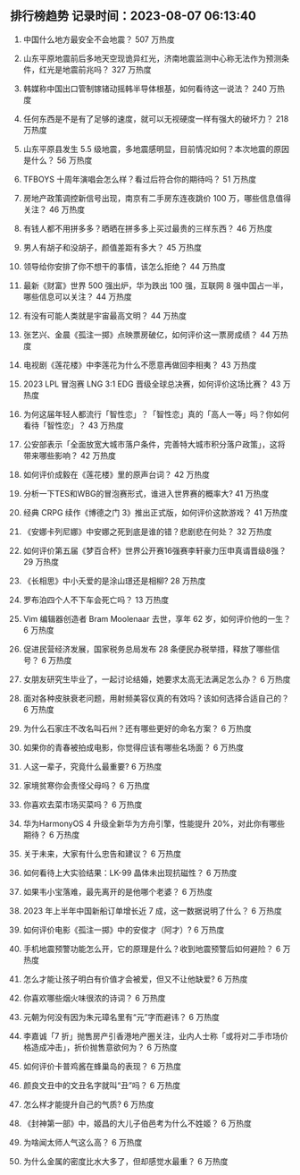 
## 排行榜趋势 记录时间：2023-08-07 06:13:40
  
  1. 中国什么地方最安全不会地震？ 507 万热度
    
  2. 山东平原地震前后多地天空现诡异红光，济南地震监测中心称无法作为预测条件，红光是地震前兆吗？ 327 万热度
    
  3. 韩媒称中国出口管制镓锗动摇韩半导体根基，如何看待这一说法？ 240 万热度
    
  4. 任何东西是不是有了足够的速度，就可以无视硬度一样有强大的破坏力？ 218 万热度
    
  5. 山东平原县发生 5.5 级地震，多地震感明显，目前情况如何？本次地震的原因是什么？ 56 万热度
    
  6. TFBOYS 十周年演唱会怎么样？看过后符合你的期待吗？ 51 万热度
    
  7. 房地产政策调控新信号出现，南京有二手房东连夜跳价 100 万，哪些信息值得关注？ 46 万热度
    
  8. 有钱人都不用拼多多？晒晒在拼多多上买过最贵的三样东西？ 46 万热度
    
  9. 男人有胡子和没胡子，颜值差距有多大？ 45 万热度
    
  10. 领导给你安排了你不想干的事情，该怎么拒绝？ 44 万热度
    
  11. 最新《财富》世界 500 强出炉，华为跌出 100 强，互联网 8 强中国占一半，哪些信息可以关注？ 44 万热度
    
  12. 有没有可能人类就是宇宙最高文明？ 44 万热度
    
  13. 张艺兴、金晨《孤注一掷》点映票房破亿，如何评价这一票房成绩？ 44 万热度
    
  14. 电视剧《莲花楼》中李莲花为什么不愿意再做回李相夷？ 43 万热度
    
  15. 2023 LPL 冒泡赛 LNG 3:1 EDG 晋级全球总决赛，如何评价这场比赛？ 43 万热度
    
  16. 为何这届年轻人都流行「智性恋」？「智性恋」真的「高人一等」吗？你如何看待「智性恋」？ 43 万热度
    
  17. 公安部表示「全面放宽大城市落户条件，完善特大城市积分落户政策」，这将带来哪些影响？ 42 万热度
    
  18. 如何评价成毅在《莲花楼》里的原声台词？ 42 万热度
    
  19. 分析一下TES和WBG的冒泡赛形式，谁进入世界赛的概率大? 41 万热度
    
  20. 经典 CRPG 续作《博德之门 3》推出正式版，如何评价这款游戏？ 41 万热度
    
  21. 《安娜卡列尼娜》中安娜之死到底是谁的错？悲剧悲在何处？ 32 万热度
    
  22. 如何评价第五届《梦百合杯》世界公开赛16强赛李轩豪力压申真谞晋级8强？ 29 万热度
    
  23. 《长相思》中小夭爱的是涂山璟还是相柳? 28 万热度
    
  24. 罗布泊四个人不下车会死亡吗？ 13 万热度
    
  25. Vim 编辑器创造者 Bram Moolenaar 去世，享年 62 岁，如何评价他的一生？ 6 万热度
    
  26. 促进民营经济发展，国家税务总局发布 28 条便民办税举措，释放了哪些信号？ 6 万热度
    
  27. 女朋友研究生毕业了，一起讨论结婚，她要求太高无法满足怎么办？ 6 万热度
    
  28. 面对各种皮肤衰老问题，用射频美容仪真的有效吗？该如何选择合适自己的？ 6 万热度
    
  29. 为什么石家庄不改名叫石州？还有哪些更好的命名方案？ 6 万热度
    
  30. 如果你的青春被拍成电影，你觉得应该有哪些名场面？ 6 万热度
    
  31. 人这一辈子，究竟什么最重要? 6 万热度
    
  32. 家境贫寒你会责怪父母吗？ 6 万热度
    
  33. 你喜欢去菜市场买菜吗？ 6 万热度
    
  34. 华为HarmonyOS 4 升级全新华为方舟引擎，性能提升 20%，对此你有哪些期待？ 6 万热度
    
  35. 关于未来，大家有什么忠告和建议？ 6 万热度
    
  36. 如何看待上大实验结果：LK-99 晶体未出现抗磁性？ 6 万热度
    
  37. 如果韦小宝落难，最先离开的是他哪个老婆？ 6 万热度
    
  38. 2023 年上半年中国新船订单增长近 7 成，这一数据说明了什么？ 6 万热度
    
  39. 如何评价电影《孤注一掷》中的安俊才（阿才）? 6 万热度
    
  40. 手机地震预警功能怎么开，它的原理是什么？收到地震预警后如何避险？ 6 万热度
    
  41. 怎么才能让孩子明白有价值才会被爱，但又不让他缺爱? 6 万热度
    
  42. 你喜欢哪些烟火味很浓的诗词？ 6 万热度
    
  43. 元朝为何没有因为朱元璋名里有“元”字而避讳？ 6 万热度
    
  44. 李嘉诚「7 折」抛售房产引香港地产圈关注，业内人士称「或将对二手市场价格造成冲击」，折价抛售意欲何为？ 6 万热度
    
  45. 如何评价卡普鸡酱在蜂巢岛的表现？ 6 万热度
    
  46. 颜良文丑中的文丑名字就叫“丑”吗？ 6 万热度
    
  47. 怎么样才能提升自己的气质? 6 万热度
    
  48. 《封神第一部》中，姬昌的大儿子伯邑考为什么不姓姬？ 6 万热度
    
  49. 为啥闻太师人气这么高？ 6 万热度
    
  50. 为什么金属的密度比水大多了，但却感觉水最重？ 6 万热度
    